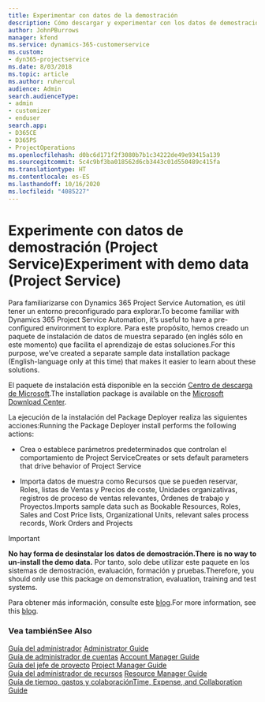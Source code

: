 ```yaml
---
title: Experimentar con datos de la demostración
description: Cómo descargar y experimentar con los datos de demostración para Project Service Automation.
author: JohnPBurrows
manager: kfend
ms.service: dynamics-365-customerservice
ms.custom:
- dyn365-projectservice
ms.date: 8/03/2018
ms.topic: article
ms.author: ruhercul
audience: Admin
search.audienceType:
- admin
- customizer
- enduser
search.app:
- D365CE
- D365PS
- ProjectOperations
ms.openlocfilehash: d0bc6d171f2f3080b7b1c34222de49e93415a139
ms.sourcegitcommit: 5c4c9bf3ba018562d6cb3443c01d550489c415fa
ms.translationtype: HT
ms.contentlocale: es-ES
ms.lasthandoff: 10/16/2020
ms.locfileid: "4085227"
---
```

# <a name="experiment-with-demo-data-project-service"></a><span data-ttu-id="7a413-103">Experimente con datos de demostración (Project Service)</span><span class="sxs-lookup"><span data-stu-id="7a413-103">Experiment with demo data (Project Service)</span></span>

<span data-ttu-id="7a413-104">Para familiarizarse con Dynamics 365 Project Service Automation, es útil tener un entorno preconfigurado para explorar.</span><span class="sxs-lookup"><span data-stu-id="7a413-104">To become familiar with Dynamics 365 Project Service Automation, it’s useful to have a pre-configured environment to explore.</span></span> <span data-ttu-id="7a413-105">Para este propósito, hemos creado un paquete de instalación de datos de muestra separado (en inglés sólo en este momento) que facilita el aprendizaje de estas soluciones.</span><span class="sxs-lookup"><span data-stu-id="7a413-105">For this purpose, we’ve created a separate sample data installation package (English-language only at this time) that makes it easier to learn about these solutions.</span></span> 

<span data-ttu-id="7a413-106">El paquete de instalación está disponible en la sección [Centro de descarga de Microsoft](https://go.microsoft.com/fwlink/?linkid=859966).</span><span class="sxs-lookup"><span data-stu-id="7a413-106">The installation package is available on the [Microsoft Download Center](https://go.microsoft.com/fwlink/?linkid=859966).</span></span>  

<span data-ttu-id="7a413-107">La ejecución de la instalación del Package Deployer realiza las siguientes acciones:</span><span class="sxs-lookup"><span data-stu-id="7a413-107">Running the Package Deployer install performs the following actions:</span></span> 
  
-   <span data-ttu-id="7a413-108">Crea o establece parámetros predeterminados que controlan el comportamiento de Project Service</span><span class="sxs-lookup"><span data-stu-id="7a413-108">Creates or sets default parameters that drive behavior of Project Service</span></span>  
  
-   <span data-ttu-id="7a413-109">Importa datos de muestra como Recursos que se pueden reservar, Roles, listas de Ventas y Precios de coste, Unidades organizativas, registros de proceso de ventas relevantes, Órdenes de trabajo y Proyectos.</span><span class="sxs-lookup"><span data-stu-id="7a413-109">Imports sample data such as Bookable Resources, Roles, Sales and Cost Price lists, Organizational Units, relevant sales process records, Work Orders and Projects</span></span>    
  
> [!IMPORTANT]
> <span data-ttu-id="7a413-110">**No hay forma de desinstalar los datos de demostración.**</span><span class="sxs-lookup"><span data-stu-id="7a413-110">**There is no way to un-install the demo data.**</span></span> <span data-ttu-id="7a413-111">Por tanto, solo debe utilizar este paquete en los sistemas de demostración, evaluación, formación y pruebas.</span><span class="sxs-lookup"><span data-stu-id="7a413-111">Therefore, you should only use this package on demonstration, evaluation, training and test systems.</span></span>

<span data-ttu-id="7a413-112">Para obtener más información, consulte este [blog](https://blogs.msdn.microsoft.com/crm/2017/10/24/microsoft-dynamics-365-for-field-service-and-project-service-automation-sample-data).</span><span class="sxs-lookup"><span data-stu-id="7a413-112">For more information, see this [blog](https://blogs.msdn.microsoft.com/crm/2017/10/24/microsoft-dynamics-365-for-field-service-and-project-service-automation-sample-data).</span></span>





  
### <a name="see-also"></a><span data-ttu-id="7a413-113">Vea también</span><span class="sxs-lookup"><span data-stu-id="7a413-113">See Also</span></span>  
 <span data-ttu-id="7a413-114">[Guía del administrador](../psa/admin-guide.md) </span><span class="sxs-lookup"><span data-stu-id="7a413-114">[Administrator Guide](../psa/admin-guide.md) </span></span>  
 <span data-ttu-id="7a413-115">[Guía de administrador de cuentas](../psa/account-manager-guide.md) </span><span class="sxs-lookup"><span data-stu-id="7a413-115">[Account Manager Guide](../psa/account-manager-guide.md) </span></span>  
 <span data-ttu-id="7a413-116">[Guía del jefe de proyecto](../psa/project-manager-guide.md) </span><span class="sxs-lookup"><span data-stu-id="7a413-116">[Project Manager Guide](../psa/project-manager-guide.md) </span></span>  
 <span data-ttu-id="7a413-117">[Guía del administrador de recursos](../psa/resource-manager-guide.md) </span><span class="sxs-lookup"><span data-stu-id="7a413-117">[Resource Manager Guide](../psa/resource-manager-guide.md) </span></span>  
 [<span data-ttu-id="7a413-118">Guía de tiempo, gastos y colaboración</span><span class="sxs-lookup"><span data-stu-id="7a413-118">Time, Expense, and Collaboration Guide</span></span>](../psa/time-expense-collaboration-guide.md)

